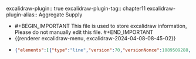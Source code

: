 excalidraw-plugin:: true
excalidraw-plugin-tag:: chapter11
excalidraw-plugin-alias:: Aggregate Supply

- #+BEGIN_IMPORTANT
  This file is used to store excalidraw information, Please do not manually edit this file.
  #+END_IMPORTANT
- {{renderer excalidraw-menu, excalidraw-2024-04-08-08-45-02}}
- ```json
  {"elements":[{"type":"line","version":70,"versionNonce":1089509288,"isDeleted":false,"id":"Py-IrnEZwuFvi6JyEK3_4","fillStyle":"solid","strokeWidth":2,"strokeStyle":"solid","roughness":1,"opacity":100,"angle":0,"x":454.4174872232182,"y":173.44920545847154,"strokeColor":"#1e1e1e","backgroundColor":"transparent","width":0,"height":440.9593963623047,"seed":225710552,"groupIds":[],"frameId":null,"roundness":{"type":2},"boundElements":[],"updated":1712558725710,"link":null,"locked":false,"startBinding":null,"endBinding":null,"lastCommittedPoint":null,"startArrowhead":null,"endArrowhead":null,"points":[[0,0],[0,440.9593963623047]]},{"type":"line","version":134,"versionNonce":1229939368,"isDeleted":false,"id":"jiOxkkEK8gVSnb18XIQiD","fillStyle":"solid","strokeWidth":2,"strokeStyle":"solid","roughness":1,"opacity":100,"angle":0,"x":452.8698798013432,"y":615.7815266254638,"strokeColor":"#1e1e1e","backgroundColor":"transparent","width":542.4699401855469,"height":0,"seed":1975785176,"groupIds":[],"frameId":null,"roundness":{"type":2},"boundElements":[],"updated":1712558725710,"link":null,"locked":false,"startBinding":null,"endBinding":null,"lastCommittedPoint":null,"startArrowhead":null,"endArrowhead":null,"points":[[0,0],[542.4699401855469,0]]},{"id":"iBj-0HEas60eWxqSjPdU9","type":"text","x":967,"y":654.0071773529053,"width":171.81982421875,"height":25,"angle":0,"strokeColor":"#1e1e1e","backgroundColor":"transparent","fillStyle":"solid","strokeWidth":2,"strokeStyle":"solid","roughness":1,"opacity":100,"groupIds":[],"frameId":null,"roundness":null,"seed":1590715864,"version":18,"versionNonce":1670282920,"isDeleted":false,"boundElements":null,"updated":1712558733780,"link":null,"locked":false,"text":"Income, output, Y","fontSize":20,"fontFamily":1,"textAlign":"left","verticalAlign":"top","baseline":17,"containerId":null,"originalText":"Income, output, Y","lineHeight":1.25},{"id":"d1pyHxjyfpkXxTWw33AN2","type":"text","x":343,"y":184.00717735290527,"width":75.5399169921875,"height":25,"angle":0,"strokeColor":"#1e1e1e","backgroundColor":"transparent","fillStyle":"solid","strokeWidth":2,"strokeStyle":"solid","roughness":1,"opacity":100,"groupIds":[],"frameId":null,"roundness":null,"seed":398985688,"version":9,"versionNonce":1268774824,"isDeleted":false,"boundElements":null,"updated":1712558740183,"link":null,"locked":false,"text":"Price, P","fontSize":20,"fontFamily":1,"textAlign":"left","verticalAlign":"top","baseline":17,"containerId":null,"originalText":"Price, P","lineHeight":1.25},{"id":"YZeYSbmKbrdvmvXmgWz4-","type":"line","x":715.8428955078125,"y":195.2925624847412,"width":0,"height":419.9206085205078,"angle":0,"strokeColor":"#e03131","backgroundColor":"transparent","fillStyle":"solid","strokeWidth":2,"strokeStyle":"solid","roughness":1,"opacity":100,"groupIds":[],"frameId":null,"roundness":{"type":2},"seed":1257038040,"version":70,"versionNonce":2102486184,"isDeleted":false,"boundElements":null,"updated":1712558750573,"link":null,"locked":false,"points":[[0,0],[0,419.9206085205078]],"lastCommittedPoint":null,"startBinding":null,"endBinding":null,"startArrowhead":null,"endArrowhead":null},{"id":"WXml0rZZqUJL4Fyc2sIqe","type":"text","x":613.541259765625,"y":111.86032676696777,"width":330.91961669921875,"height":25,"angle":0,"strokeColor":"#e03131","backgroundColor":"transparent","fillStyle":"solid","strokeWidth":2,"strokeStyle":"solid","roughness":1,"opacity":100,"groupIds":[],"frameId":null,"roundness":null,"seed":1542347432,"version":86,"versionNonce":512546728,"isDeleted":false,"boundElements":null,"updated":1712558781869,"link":null,"locked":false,"text":"Long-run aggregate supply (LRAS)","fontSize":20,"fontFamily":1,"textAlign":"left","verticalAlign":"top","baseline":17,"containerId":null,"originalText":"Long-run aggregate supply (LRAS)","lineHeight":1.25},{"id":"ocYxeHW6lxzYzv6juoDwv","type":"line","x":455.6747131347656,"y":397.6456050872803,"width":559.8941345214844,"height":0,"angle":0,"strokeColor":"#f08c00","backgroundColor":"transparent","fillStyle":"solid","strokeWidth":2,"strokeStyle":"solid","roughness":1,"opacity":100,"groupIds":[],"frameId":null,"roundness":{"type":2},"seed":670433496,"version":96,"versionNonce":791528104,"isDeleted":false,"boundElements":null,"updated":1712558793669,"link":null,"locked":false,"points":[[0,0],[559.8941345214844,0]],"lastCommittedPoint":null,"startBinding":null,"endBinding":null,"startArrowhead":null,"endArrowhead":null},{"id":"b0HKdorcTDzPmN80Zgbxl","type":"text","x":1039,"y":393.0071773529053,"width":341.6995849609375,"height":25,"angle":0,"strokeColor":"#f08c00","backgroundColor":"transparent","fillStyle":"solid","strokeWidth":2,"strokeStyle":"solid","roughness":1,"opacity":100,"groupIds":[],"frameId":null,"roundness":null,"seed":1825257640,"version":42,"versionNonce":1425920728,"isDeleted":false,"boundElements":null,"updated":1712558811062,"link":null,"locked":false,"text":"Short-run aggregate supply (SRAS)","fontSize":20,"fontFamily":1,"textAlign":"left","verticalAlign":"top","baseline":17,"containerId":null,"originalText":"Short-run aggregate supply (SRAS)","lineHeight":1.25}],"files":{},"appState":{"gridSize":null,"viewBackgroundColor":"#ffffff","zoom":{"value":1},"offsetTop":19.992822647094727,"offsetLeft":0,"scrollX":0,"scrollY":0,"viewModeEnabled":false,"zenModeEnabled":false}}
  ```